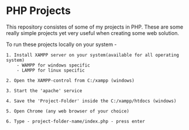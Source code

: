 # PHP Projects

This repository consistes of some of my projects in PHP. These are some really simple projects yet very useful when creating some web solution. 

To run these projects locally on your system -

    1. Install XAMPP server on your system(available for all operating system)
        - WAMPP for windows specific
        - LAMPP for linux specific
    
    2. Open the XAMPP-control from C:/xampp (windows)

    3. Start the 'apache' service

    4. Save the 'Project-Folder' inside the C:/xampp/htdocs (windows)

    5. Open Chrome (any web browser of your choice)

    6. Type - project-folder-name/index.php - press enter
